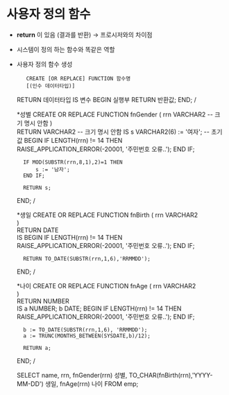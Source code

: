 # 사용자 정의 함수 
- **return** 이 있음 (결과를 반환) → 프로시저와의 차이점 
- 시스템이 정의 하는 함수와 똑같은 역할 
- 사용자 정의 함수 생성 

         CREATE [OR REPLACE] FUNCTION 함수명 
         [(인수 데이터타입)] 
    RETURN 데이터타입
    IS 변수
    BEGIN 실행부 
    RETURN 반환값;
    END; 
    /

    *성별 
     CREATE OR REPLACE FUNCTION fnGender 
     (
        rrn VARCHAR2     -- 크기 명시 안함
     )  
     RETURN VARCHAR2     -- 크기 명시 안함 
     IS 
        s VARCHAR2(6) := '여자';   -- 초기값
     BEGIN
        IF LENGTH(rrn) != 14 THEN 
            RAISE_APPLICATION_ERROR(-20001, '주민번호 오류..');
        END IF;
        
        IF MOD(SUBSTR(rrn,8,1),2)=1 THEN 
            s := '남자';
        END IF;
        
        RETURN s;
     END;
     /
 
    *생일
     CREATE OR REPLACE FUNCTION fnBirth
     (
        rrn VARCHAR2     
     )  
     RETURN DATE  
     IS 
     BEGIN
        IF LENGTH(rrn) != 14 THEN 
            RAISE_APPLICATION_ERROR(-20001, '주민번호 오류..');
        END IF;
        
        RETURN TO_DATE(SUBSTR(rrn,1,6),'RRMMDD');
     END;
     /
     
     *나이 
     CREATE OR REPLACE FUNCTION fnAge
     (
        rrn VARCHAR2     
     )  
     RETURN NUMBER   
     IS 
        a NUMBER;
        b DATE; 
     BEGIN
        IF LENGTH(rrn) != 14 THEN 
            RAISE_APPLICATION_ERROR(-20001, '주민번호 오류..');
        END IF;
        
        b := TO_DATE(SUBSTR(rrn,1,6), 'RRMMDD');
        a := TRUNC(MONTHS_BETWEEN(SYSDATE,b)/12);
        
        RETURN a;
     END;
     /
    
     SELECT name, rrn, fnGender(rrn) 성별, TO_CHAR(fnBirth(rrn),'YYYY-MM-DD') 생일, fnAge(rrn) 나이 FROM emp;
